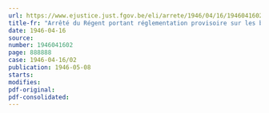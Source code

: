 ```yaml
---
url: https://www.ejustice.just.fgov.be/eli/arrete/1946/04/16/1946041602/justel
title-fr: "Arrêté du Régent portant réglementation provisoire sur les brevets et licences du personnel de conduite des aéronefs civils"
date: 1946-04-16
source:
number: 1946041602
page: 888888
case: 1946-04-16/02
publication: 1946-05-08
starts:
modifies:
pdf-original:
pdf-consolidated:
---
```


